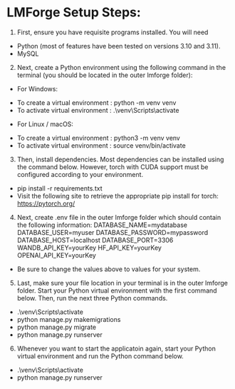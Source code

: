 # LMForge Setup Steps:

1. First, ensure you have requisite programs installed. You will need 

* Python (most of features have been tested on versions 3.10 and 3.11).
* MySQL 

2. Next, create a Python environment using the following command in the terminal (you should be located in the outer lmforge folder):

* For Windows:
- To create a virtual environment : python -m venv venv
- To activate virtual environment : .\venv\Scripts\activate

* For Linux / macOS:
- To create a virtual environment : python3 -m venv venv
- To activate virtual environment : source venv/bin/activate

3. Then, install dependencies. Most dependencies can be installed using the command below. However, torch with CUDA support must be configured according to your environment.
- pip install -r requirements.txt
- Visit the following site to retrieve the appropriate pip install for torch: https://pytorch.org/

4. Next, create .env file in the outer lmforge folder which should contain the following information:
    DATABASE_NAME=mydatabase 
    DATABASE_USER=myuser
    DATABASE_PASSWORD=mypassword
    DATABASE_HOST=localhost
    DATABASE_PORT=3306
    WANDB_API_KEY=yourKey
    HF_API_KEY=yourKey
    OPENAI_API_KEY=yourKey
- Be sure to change the values above to values for your system. 

5. Last, make sure your file location in your terminal is in the outer lmforge folder. Start your Python virtual environment with the first command below. Then, run the next three Python commands.
- .\venv\Scripts\activate
- python manage.py makemigrations
- python manage.py migrate
- python manage.py runserver

6. Whenever you want to start the applicatoin again, start your Python virtual environment and run the Python command below.
- .\venv\Scripts\activate
- python manage.py runserver 
